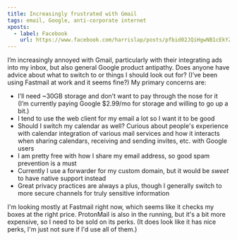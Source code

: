 ```yaml
---
title: Increasingly frustrated with Gmail
tags: email, Google, anti-corporate internet
xposts:
  - label: Facebook
    url: https://www.facebook.com/harrislap/posts/pfbid02JQiHgwNB1cEkYZEQnsn8qsSPBatHSXDo9mJ3WezLzQYx8tkDSe7D8jrStSNiESGxl
---
```


I’m increasingly annoyed with Gmail, particularly with their integrating ads into my inbox, but also general Google product antipathy. Does anyone have advice about what to switch to or things I should look out for? (I’ve been using Fastmail at work and it seems fine?) My primary concerns are:

* I’ll need ~30GB storage and don’t want to pay through the nose for it (I’m currently paying Google $2.99/mo for storage and willing to go up a bit.)
* I tend to use the web client for my email a lot so I want it to be good
* Should I switch my calendar as well? Curious about people's experience with calendar integration of various mail services and how it interacts when sharing calendars, receiving and sending invites, etc. with Google users
* I am pretty free with how I share my email address, so good spam prevention is a must
* Currently I use a forwarder for my custom domain, but it would be *sweet* to have native support instead
* Great privacy practices are always a plus, though I generally switch to more secure channels for truly sensitive information

I'm looking mostly at Fastmail right now, which seems like it checks my boxes at the right price. ProtonMail is also in the running, but it's a bit more expensive, so I need to be sold on its perks. (It does look like it has nice perks, I'm just not sure if I'd use all of them.)